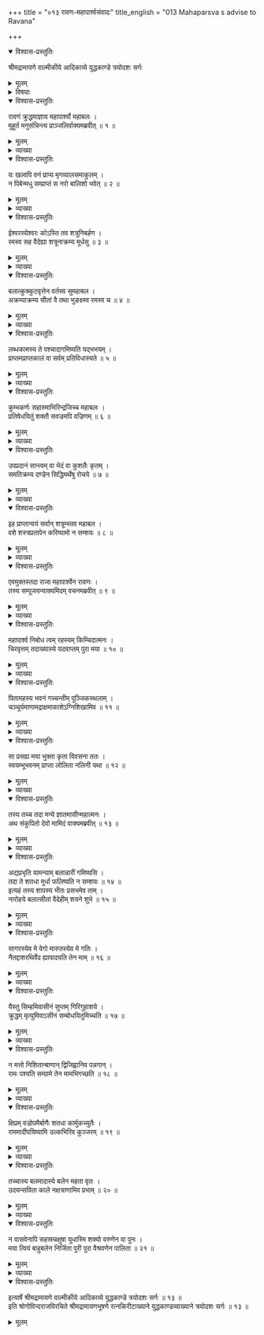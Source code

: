 +++
title = "०१३ रावण-महापार्श्वसंवादः"
title_english = "013 Mahaparsva s advise to Ravana"

+++

<details open><summary>विश्वास-प्रस्तुतिः</summary>

श्रीमद्रामायणे वाल्मीकीये आदिकाव्ये युद्धकाण्डे त्रयोदशः सर्गः
</details>

<details><summary>मूलम्</summary>

श्रीमद्रामायणे वाल्मीकीये आदिकाव्ये युद्धकाण्डे त्रयोदशः सर्गः
</details>

<details><summary>विषयाः</summary>

महापार्थेन कुंभकर्णवचनाकर्णन कुपितरावणप्रहर्षणाय सदृष्टान्तोपन्यासं बलात्कारेणसीतोपभोगचोदना ॥ १ ॥ रावणेन सश्लाघंतंप्रति स्वकृत पुञ्जकस्थलीहठोपभोग लब्धब्रह्मशापस्यहठोपभोगप्रतिबन्धकस्वनिवेदनपूर्वकं रामजयेकुंभकर्णादिनियोजनसूचकत द्वचनोत्तरतयास्वपराक्रमवर्णन पूर्वक मितरनैरपेक्ष्येण स्वस्यरामादिपराजयसामर्थ्योक्तिः ॥ २ ॥

</details>

<details open><summary>विश्वास-प्रस्तुतिः</summary>

रावणं क्रुद्धमाज्ञाय महापार्श्वो महाबलः ।  
मुहूर्त मनुसंचिन्त्य प्राञ्जलिर्वाक्यमब्रवीत् ॥ १ ॥
</details>

<details><summary>मूलम्</summary>

रावणं क्रुद्धमाज्ञाय महापार्श्वो महाबलः ।  
मुहूर्त मनुसंचिन्त्य प्राञ्जलिर्वाक्यमब्रवीत् ॥ १ ॥
</details>

<details><summary>व्याख्या</summary>

अथ रावणस्य दुर्मन्त्रिमतानुसारित्वमाह-रावण- मित्यादि ॥ क्रुद्धं कुम्भकर्णोक्तनयापरिज्ञानवचनेनेत्यर्थः । मुहूर्तमनुसंचिन्त्य रावणक्रोधनिवारणोपायं विचार्येत्यर्थः ॥ १ ॥
</details>

<details open><summary>विश्वास-प्रस्तुतिः</summary>

यः खल्वपि वनं प्राप्य मृगव्यालसमाकुलम् ।  
न पिबेन्मधु सम्प्राप्तं स नरो बालिशो भवेत् ॥ २ ॥
</details>

<details><summary>मूलम्</summary>

यः खल्वपि वनं प्राप्य मृगव्यालसमाकुलम् ।  
न पिबेन्मधु सम्प्राप्तं स नरो बालिशो भवेत् ॥ २ ॥
</details>

<details><summary>व्याख्या</summary>

खलुर्वाक्यालंकारे । दुष्करं सीताहरणं श्रमेण कृत्वा तत्संभोगमकुर्वाणस्त्वं क्षौद्राकाङ्क्षयाऽतिगहनं वनं प्रविश्य तदपिवञ्चनइवमूढोसीतिभावः ॥ २ ॥
</details>

<details open><summary>विश्वास-प्रस्तुतिः</summary>

ईश्वरस्येश्वरः कोऽस्ति तव शत्रुनिबर्हण ।  
रमस्व सह वैदेह्या शत्रूनाक्रम्य मूर्धसु ॥ ३ ॥
</details>

<details><summary>मूलम्</summary>

ईश्वरस्येश्वरः कोऽस्ति तव शत्रुनिबर्हण ।  
रमस्व सह वैदेह्या शत्रूनाक्रम्य मूर्धसु ॥ ३ ॥
</details>

<details><summary>व्याख्या</summary>

शत्रुषु विद्यमानेष्वधर्मावह मिदंकथं कुर्यामित्यत्राह – ईश्वरस्येति ॥ सर्वनियन्तुस्तव को वा नियन्तास्ति । अतो धर्मान्न भेतव्यमितिभावः । शत्रून् मूर्धस्वाक्रम्य तांस्तृणीकृत्येत्यर्थः । अर्थान्तरं तु रामस्येश्वरः कोस्ति । स निग्रहीतुं न शक्य इत्यर्थः । शत्रून् रामं । पूजायां बहुवचनं । दशस्वपि मूर्धस्वाक्रम्य शिरसाप्रणम्येत्यर्थः । वैदेह्या सह रमस्व वैदेह्यां । यथा स्वभर्ता रमते तथा त्वमपि स्वदारेषु रमस्व । वैदेह्या सह रामं प्रणम्येति वा योजना ॥ ३ ॥
</details>

<details open><summary>विश्वास-प्रस्तुतिः</summary>

बलात्कुक्कुटवृत्तेन वर्तस्व सुमहाबल ।  
अक्रम्याक्रम्य सीतां वै तथा भुङक्ष्स्व रमस्व च ॥ ४ ॥
</details>

<details><summary>मूलम्</summary>

बलात्कुक्कुटवृत्तेन वर्तस्व सुमहाबल ।  
अक्रम्याक्रम्य सीतां वै तथा भुङक्ष्स्व रमस्व च ॥ ४ ॥
</details>

<details><summary>व्याख्या</summary>

किं करोमि सा हि न मामभिलषतीत्यत्राह – बलादिति ॥ कुकुटवृत्तेन कुक्कुटवृत्त्या । भावे क्तः । कुकुटो वञ्चनामार्गेण स्वदयितामाक्रमते । त्वमपीत्यर्थः । कुक्कुटानां कामुककुक्कुटसङ्गे कोपो जातिधर्मः । तथा सीतामनुभव । यथा कुक्कुटाःसुखिनः तद्वदित्यर्थः । यथाह वात्स्यायनः- क्रुद्धामाक्रम्य भोगस्तु कौक्कुटः सोपि सौख्यदः इति । भुङ्क्ष्व भोगं भज । रमस्व निर्विचारो भवेत्यर्थः । मुनिहृदयं तु कुक्कुटवृत्तेनान्यत्र वर्तस्व सीतां तु बलात् भुङ्क्ष्व रक्ष । भुज परिपालनाभ्यवहारयोः इति धातुः । आत्मनेपदमार्षम् ॥ ४ ॥
</details>

<details open><summary>विश्वास-प्रस्तुतिः</summary>

लब्धकामस्य ते पश्चादागमिष्यति यद्भभयम् ।  
प्राप्तमप्राप्तकालं वा सर्वम् प्रतिविधास्यते ॥ ५ ॥
</details>

<details><summary>मूलम्</summary>

लब्धकामस्य ते पश्चादागमिष्यति यद्भभयम् ।  
प्राप्तमप्राप्तकालं वा सर्वम् प्रतिविधास्यते ॥ ५ ॥
</details>

<details><summary>व्याख्या</summary>

एतन्निमित्तमागामि भयमनिवार्य कथमेवं क्रियतामित्यत्राह – लब्धेति ॥ एवं लब्धकामस्य ते पश्चात् कामलाभानन्तरं । यत् भयमागमिष्यति । प्राप्तं तदानी मागतं । अप्राप्तकालं प्राप्तकालमित्यस्य प्राप्तापत्रे च द्वितीयया इति समासः । तथा न भवतीत्य – प्राप्तकालं । आगामीतियावत् । प्रतिसहिष्यसि अभिभविष्यसीत्यर्थः ॥ ५ ॥
</details>

<details open><summary>विश्वास-प्रस्तुतिः</summary>

कुम्भकर्णः सहास्माभिरिन्द्रजिच्च महाबलः ।  
प्रतिषेधयितुं शक्तौ सवज्रमपि वज्रिणम् ॥ ६ ॥
</details>

<details><summary>मूलम्</summary>

कुम्भकर्णः सहास्माभिरिन्द्रजिच्च महाबलः ।  
प्रतिषेधयितुं शक्तौ सवज्रमपि वज्रिणम् ॥ ६ ॥
</details>

<details><summary>व्याख्या</summary>

तिष्ठतु भवान् त्वद्भातृपुत्रावेव प्रतिपक्षप्रतिषेधे शक्तावित्याह – कुम्भकर्ण इति ॥ ६ ॥
</details>

<details open><summary>विश्वास-प्रस्तुतिः</summary>

उपप्रदानं सान्त्वम् वा भेदं वा कुशलैः कृतम् ।  
समतिक्रम्य दण्डेन सिद्धिमर्थेषु रोचये ॥ ७ ॥
</details>

<details><summary>मूलम्</summary>

उपप्रदानं सान्त्वम् वा भेदं वा कुशलैः कृतम् ।  
समतिक्रम्य दण्डेन सिद्धिमर्थेषु रोचये ॥ ७ ॥
</details>

<details><summary>व्याख्या</summary>

विभीषणमतं खण्डयति – उपप्रदानमिति ॥ अकुशलैः युद्धासमर्थैः । कृतं दानादिकं । अतिक्रम्य त्यक्त्वा । दण्डेन बलात्कारेण । अर्थेषु प्रयोजनेषु । सिद्धिं रोचय ॥ ७ ॥
</details>

<details open><summary>विश्वास-प्रस्तुतिः</summary>

इह प्राप्तान्वयं सर्वान् शत्रूम्स्तव महाबल ।  
वशे शस्त्रप्रतापेन करिष्यामो न सम्शयः ॥ ८ ॥
</details>

<details><summary>मूलम्</summary>

इह प्राप्तान्वयं सर्वान् शत्रूम्स्तव महाबल ।  
वशे शस्त्रप्रतापेन करिष्यामो न सम्शयः ॥ ८ ॥
</details>

<details><summary>व्याख्या</summary>

रामादयो यत्र वर्तन्ते तत्र गत्वा योद्धव्यमित्युक्तं निकुम्भादिमतं दूषयन्नाह – इहेति ॥ इह लङ्कापरिसरे । शस्त्रप्रतापेन शस्त्रबलेन । वशे करिष्यामः । निग्रहिष्याम इत्यर्थः ॥ ८ ॥
</details>

<details open><summary>विश्वास-प्रस्तुतिः</summary>

एवमुक्तस्तदा राजा महापार्श्वेन रावणः ।  
तस्य सम्पूजयन्वाक्यमिदम् वचनमब्रवीत् ॥ ९ ॥
</details>

<details><summary>मूलम्</summary>

एवमुक्तस्तदा राजा महापार्श्वेन रावणः ।  
तस्य सम्पूजयन्वाक्यमिदम् वचनमब्रवीत् ॥ ९ ॥
</details>

<details><summary>व्याख्या</summary>

संपूजयन् स्वचित्तानुगुणमुक्तमिति श्लाघयन्नित्यर्थः ॥ ९ ॥
</details>

<details open><summary>विश्वास-प्रस्तुतिः</summary>

महापार्श्व निबोध त्वम् रहस्यम् किम्चिदात्मनः ।  
चिरवृत्तम् तदाख्यास्ये यदवाप्तम् पुरा मया ॥ १० ॥
</details>

<details><summary>मूलम्</summary>

महापार्श्व निबोध त्वम् रहस्यम् किम्चिदात्मनः ।  
चिरवृत्तम् तदाख्यास्ये यदवाप्तम् पुरा मया ॥ १० ॥
</details>

<details><summary>व्याख्या</summary>

महापार्श्वेति संबोधनम् ॥ प्रमुदितोऽस्मीति शेषः । चिरवृत्तं रहस्यं किंचित् । अस्तीति शेषः । यत्पुरा मयावाप्तं तदाख्यास्य इति योजना ॥ १० ॥
</details>

<details open><summary>विश्वास-प्रस्तुतिः</summary>

पितामहस्य भवनं गच्चन्तीम् पुञ्जिकस्थलाम् ।  
चञ्चूर्यमाणामद्राक्षमाकाशेऽग्निशिखामिव ॥ ११ ॥
</details>

<details><summary>मूलम्</summary>

पितामहस्य भवनं गच्चन्तीम् पुञ्जिकस्थलाम् ।  
चञ्चूर्यमाणामद्राक्षमाकाशेऽग्निशिखामिव ॥ ११ ॥
</details>

<details><summary>व्याख्या</summary>

गच्छन्तीं । पितामहवन्दनायेति शेषः । पुञ्जिकस्थला नाम काचिदप्सराः । चञ्चूर्यमाणां भीत्या निलीय गच्छन्तीं । लुपसदचर- इत्यादिना भावगर्हायां यङ् । संचरणामकस्य भावस्य गर्हा निलयनं । चरफलोश्च इति नुक् । उत्परस्यातः इत्युकारः । अग्निशिखामिवेति तेजोविशेषोक्तिः । यद्वा द्रावकत्वोक्तिः । अत एवोक्तं – अङ्गारसदृशी नारी घृतकुम्भसमः पुमान् इति । संचार्यमाणामिति पाठे परिचारिकादर्शितमार्गामित्यर्थः ॥ ११ ॥
</details>

<details open><summary>विश्वास-प्रस्तुतिः</summary>

सा प्रसह्य मया भुक्ता कृता विवसना ततः ।  
स्वयम्भूभवनम् प्राप्ता लोलिता नलिनी यथा ॥ १२ ॥
</details>

<details><summary>मूलम्</summary>

सा प्रसह्य मया भुक्ता कृता विवसना ततः ।  
स्वयम्भूभवनम् प्राप्ता लोलिता नलिनी यथा ॥ १२ ॥
</details>

<details><summary>व्याख्या</summary>

विवसना कृता सा मया भुक्तेत्यन्वयः ॥ १२ ॥
</details>

<details open><summary>विश्वास-प्रस्तुतिः</summary>

तस्य तच्च तदा मन्ये ज्ञातमासीन्महात्मनः ।  
अथ संकुपितो देवो मामिदं वाक्यमब्रवीत् ॥ १३ ॥
</details>

<details><summary>मूलम्</summary>

तस्य तच्च तदा मन्ये ज्ञातमासीन्महात्मनः ।  
अथ संकुपितो देवो मामिदं वाक्यमब्रवीत् ॥ १३ ॥
</details>

<details><summary>व्याख्या</summary>

तत् घर्षणं । मन्य इत्यनेन शापमात्रं मया श्रुतं । घर्षण- श्रवणं तु मया ऊहितमिति गम्यते ॥ १३ ॥
</details>

<details open><summary>विश्वास-प्रस्तुतिः</summary>

अद्यप्रभृति यामन्याम् बलान्नारीं गमिष्यसि ।  
तदा ते शतधा मुर्धा फलिष्यति न सम्शयः ॥ १४ ॥  
इत्यहं तस्य शापस्य भीतः प्रसभमेव ताम् ।  
नारोहये बलात्सीतां वैदेहीम् शयने शुभे ॥ १५ ॥
</details>

<details><summary>मूलम्</summary>

अद्यप्रभृति यामन्याम् बलान्नारीं गमिष्यसि ।  
तदा ते शतधा मुर्धा फलिष्यति न सम्शयः ॥ १४ ॥  
इत्यहं तस्य शापस्य भीतः प्रसभमेव ताम् ।  
नारोहये बलात्सीतां वैदेहीम् शयने शुभे ॥ १५ ॥
</details>

<details><summary>व्याख्या</summary>

अद्यप्रभृति एतत्क्षणमारभ्य । क्रियाविशेषणमेतत् । तदा गमनकाले एव फलिष्यति विशीर्णो भविष्यति । इति एवंप्रकारस्य शापस्य शापादित्यर्थः । प्रसभं नारोप इत्यन्वयोन बलादित्यनेन पौनरुक्त्यात् । किंतु प्रसभं शापस्येत्यन्वयः । वैदेहीमित्यनेन महाकुलप्रसूततया तच्छापादपि भीतोऽस्मीत्यवगम्यते ॥ १४-१५ ॥
</details>

<details open><summary>विश्वास-प्रस्तुतिः</summary>

सागरस्येव मे वेगो मारुतस्येव मे गतिः ।  
नैतद्दाशरथिर्वेद ह्यापादयति तेन माम् ॥ १६ ॥
</details>

<details><summary>मूलम्</summary>

सागरस्येव मे वेगो मारुतस्येव मे गतिः ।  
नैतद्दाशरथिर्वेद ह्यापादयति तेन माम् ॥ १६ ॥
</details>

<details><summary>व्याख्या</summary>

एवं न युक्ता बलात्कर्तुं सीतेत्युक्त्वा अस्माभिः सह कुम्भकर्णेन्द्रजितौ योत्स्यत इति महापार्श्ववचनस्यासहायशूरे मयि विद्यमाने किमन्येनेति परिहारमाह– सागरस्येति ॥ एतत् वेगगतिमत्त्वं । आसादयति सेनामिति शेषः । स्वार्थण्यन्तो वा । तेन अवेदनेन ॥ १६ ॥
</details>

<details open><summary>विश्वास-प्रस्तुतिः</summary>

यैस्तु सिम्हमिवासीनं सुप्तम् गिरिगुहाशये ।  
क्रुद्धम् मृत्युमिवाऽसीनं सम्बोधयितुमिच्चति ॥ १७ ॥
</details>

<details><summary>मूलम्</summary>

यैस्तु सिम्हमिवासीनं सुप्तम् गिरिगुहाशये ।  
क्रुद्धम् मृत्युमिवाऽसीनं सम्बोधयितुमिच्चति ॥ १७ ॥
</details>

<details><summary>व्याख्या</summary>

स्वप्रभावावेदनेनाहितमाह — यस्त्विति ॥ सुप्तं सिंहमिवासीनं सिंहमिव स्थितमित्यर्थः । मृत्युमित्यत्रापि सुप्तमित्यनुषज्यते । अन्यथा प्रबोधयितुमिच्छतीत्यनेनानन्वयः । क्रुद्धं क्रोधार्हं । यथा सुप्तं सिंहं मृत्युं वा प्रबोधयितुमिच्छन् पुरुषोऽनभिज्ञ एव । तद्वत् तूष्णीं स्थितं मां प्रकोपयन्त्रामोपीति भावः ॥ १७ ॥
</details>

<details open><summary>विश्वास-प्रस्तुतिः</summary>

न मत्तो निशितान्बाणान् द्विजिह्वानिव पन्नगान् ।  
रामः पश्यति सम्ग्रामे तेन मामभिगच्छति ॥ १८ ॥
</details>

<details><summary>मूलम्</summary>

न मत्तो निशितान्बाणान् द्विजिह्वानिव पन्नगान् ।  
रामः पश्यति सम्ग्रामे तेन मामभिगच्छति ॥ १८ ॥
</details>

<details><summary>व्याख्या</summary>

रामो मत्पराक्रमं न वेत्त्येव तत्तिष्ठतु मद्बाणवेगं वा जानाति नैवेत्याहनेति ॥ लेलिहानतादशां द्योतयितुं द्विजिह्वानित्युक्तम् ॥ १८ ॥
</details>

<details open><summary>विश्वास-प्रस्तुतिः</summary>

क्षिप्रम् वज्रोपमैर्बाणैः शतधा कार्मुकच्युतैः ।  
राममादीपयिष्यामि उल्कभिरिव कुञ्जरम् ॥ १९ ॥
</details>

<details><summary>मूलम्</summary>

क्षिप्रम् वज्रोपमैर्बाणैः शतधा कार्मुकच्युतैः ।  
राममादीपयिष्यामि उल्कभिरिव कुञ्जरम् ॥ १९ ॥
</details>

<details><summary>व्याख्या</summary>

आदीपयिष्यामि सन्तापयिष्यामि । उल्काभिः निर्गतज्वालकाष्ठैः । कुञ्जरपलायनार्थमुल्काः प्रदर्शयन्तीति प्रसिद्धिः ॥ १९ ॥
</details>

<details open><summary>विश्वास-प्रस्तुतिः</summary>

तच्चास्य बलमादास्ये बलेन महता वृतः ।  
उदयन्सविता काले नक्षत्राणामिव प्रभाम् ॥ २० ॥
</details>

<details><summary>मूलम्</summary>

तच्चास्य बलमादास्ये बलेन महता वृतः ।  
उदयन्सविता काले नक्षत्राणामिव प्रभाम् ॥ २० ॥
</details>

<details><summary>व्याख्या</summary>

एवं रामं पलाययित्वा तस्य सेनां हनिष्यामीत्याह- तच्चेति ॥ आदास्ये खण्डयिष्ये । दो अवखण्डने इति धातुः ॥ २० ॥
</details>

<details open><summary>विश्वास-प्रस्तुतिः</summary>

न वासवेनापि सहस्रचक्षुषा युधास्मि शक्यो वरुणेन वा पुनः ।  
मया त्वियं बाहुबलेन निर्जिता पुरी पुरा वैश्रवणेन पालिता ॥ २१ ॥
</details>

<details><summary>मूलम्</summary>

न वासवेनापि सहस्रचक्षुषा युधास्मि शक्यो वरुणेन वा पुनः ।  
मया त्वियं बाहुबलेन निर्जिता पुरी पुरा वैश्रवणेन पालिता ॥ २१ ॥
</details>

<details><summary>व्याख्या</summary>

देवानामप्यजय्योस्मि कथं मनुष्यादीनां जय्यो भविष्यामीत्याशयेनाह – न वासवेनेति ॥ सहस्रचक्षुषेति तस्याभिमानातिशयोक्तिः । युधा -युद्धेन न शक्योस्मि । जेतुमिति शेषः । उत्तरार्धेन कुबेरेणापि न जेतुं शक्य इति सिद्धं । अत्र वंशस्थ- वृत्तम् ॥ २१ ॥
</details>

<details open><summary>विश्वास-प्रस्तुतिः</summary>

इत्यार्षे श्रीमद्रामायणे वाल्मीकीये आदिकाव्ये युद्धकाण्डे त्रयोदशः सर्गः ॥ १३ ॥  
इति श्रोगोविन्दराजविरचिते श्रीमद्रामायणभूषणे रत्नकिरीटाख्याने युद्धकाण्डव्याख्याने त्रयोदशः सर्गः ॥ १३ ॥
</details>

<details><summary>मूलम्</summary>

इत्यार्षे श्रीमद्रामायणे वाल्मीकीये आदिकाव्ये युद्धकाण्डे त्रयोदशः सर्गः ॥ १३ ॥  
इति श्रोगोविन्दराजविरचिते श्रीमद्रामायणभूषणे रत्नकिरीटाख्याने युद्धकाण्डव्याख्याने त्रयोदशः सर्गः ॥ १३ ॥
</details>

